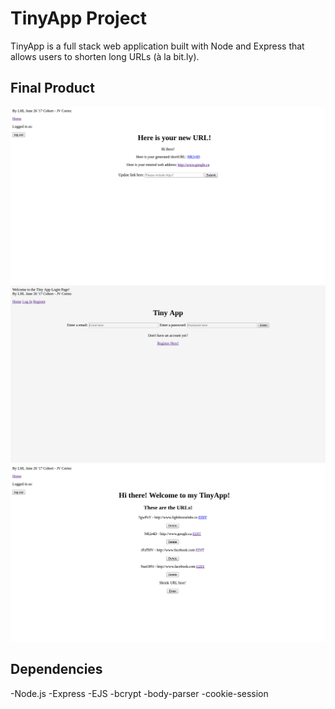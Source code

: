 # TinyApp Project

TinyApp is a full stack web application built with Node and Express that allows users to shorten long URLs (à la bit.ly).

## Final Product

!["screenshot of just generated short url"](https://github.com/jv-cortez/tiny-app/blob/master/docs/generated-short-url.png)
!["screenshot of log in page"](https://github.com/jv-cortez/tiny-app/blob/master/docs/log-in-page.png)
!["screenshot of short urls list"](https://github.com/jv-cortez/tiny-app/blob/master/docs/urls-page-with-sample-short-urls.png)

## Dependencies

-Node.js
-Express
-EJS
-bcrypt
-body-parser
-cookie-session
